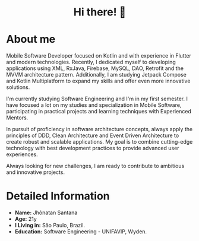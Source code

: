 

<h1 align="center">Hi there! 👋</h1>

# About me

Mobile Software Developer focused on Kotlin and with experience in Flutter and modern technologies. Recently, I dedicated myself to developing applications using XML, RxJava, Firebase, MySQL, DAO, Retrofit and the MVVM architecture pattern. Additionally, I am studying Jetpack Compose and Kotlin Multiplatform to expand my skills and offer even more innovative solutions.

I'm currently studying Software Engineering and I'm in my first semester. I have focused a lot on my studies and specialization in Mobile Software, participating in practical projects and learning techniques with Experienced Mentors.

In pursuit of proficiency in software architecture concepts, always apply the principles of DDD, Clean Architecture and Event Driven Architecture to create robust and scalable applications. My goal is to combine cutting-edge technology with best development practices to provide advanced user experiences.

Always looking for new challenges, I am ready to contribute to ambitious and innovative projects.


# Detailed Information

* **Name:** Jhônatan Santana
* **Age:** 21y
* **I Living in:** São Paulo, Brazil.
* **Education:** Software Engineering - UNIFAVIP, Wyden.


